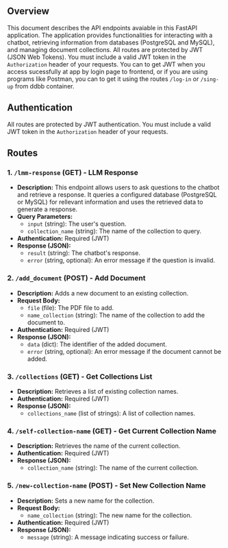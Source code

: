 ## Overview
This document describes the API endpoints avaiable in this FastAPI application. The application provides functionalities for interacting with a chatbot, retrieving information from databases (PostgreSQL and MySQL), and managing document collections. All routes are protected by JWT (JSON Web Tokens). You must include a valid JWT token in the `Authorization` header of your requests.
You can to get JWT when you access sucessfully at app by login page to frontend, or if you are using programs like Postman, you can to get it using the routes `/log-in` or `/sing-up` from ddbb container.
## Authentication
All routes are protected by JWT authentication. You must include a valid JWT token in the `Authorization` header of your requests.
## Routes
### 1. `/lmm-response` (GET) - LLM Response
*  **Description:** This endpoint allows users to ask questions to the chatbot and retrieve a response. It queries a configured database (PostgreSQL or MySQL) for rellevant information and uses the retrieved data to generate a response.
*  **Query Parameters:**
   *  `input` (string): The user's question.
   *  `collection_name` (string): The name of the collection to query.
*  **Authentication:** Required (JWT)
*  **Response (JSON):**
   *  `result` (string): The chatbot's response.
   *  `error` (string, optional): An error message if the question is invalid.
### 2. `/add_document` (POST) - Add Document
*  **Description:** Adds a new document to an existing collection.
*  **Request Body:**
   *  `file` (file): The PDF file to add.
   *  `name_collection` (string): The name of the collection to add the document to.
*  **Authentication:** Required (JWT)
*  **Response (JSON):**
   *  `data` (dict): The identifier of the added document.
   *  `error` (string, optional): An error message if the document cannot be added.
### 3. `/collections` (GET) - Get Collections List
*  **Description:** Retrieves a list of existing collection names.
*  **Authentication:** Required (JWT)
*  **Response (JSON):**
   *  `collections_name` (list of strings): A list of collection names.
### 4. `/self-collection-name` (GET) - Get Current Collection Name
*  **Description:** Retrieves the name of the current collection.
*  **Authentication:** Required (JWT)
*  **Response (JSON):**
   *  `collection_name` (string): The name of the current collection.
### 5. `/new-collection-name` (POST) - Set New Collection Name
*  **Description:** Sets a new name for the collection.
*  **Request Body:**
   *  `name_collection` (string): The new name for the collection.
*  **Authentication:** Required (JWT)
*  **Response (JSON):**
   *  `message` (string): A message indicating success or failure.